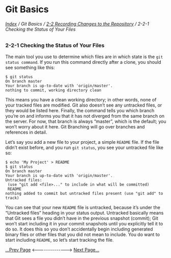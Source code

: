 Git Basics
==
###### [Index](../index.md) / Git Basics / [2-2 Recording Changes to the Repository](2-2-0.md) / 2-2-1 Checking the Status of Your Files

### 2-2-1 Checking the Status of Your Files

The main tool you use to determine which files are in which state is the `git status command`. If you run this command directly after a clone, you should see something like this:

```
$ git status
On branch master
Your branch is up-to-date with 'origin/master'.
nothing to commit, working directory clean
```

This means you have a clean working directory; in other words, none of your tracked files are modified. Git also doesn’t see any untracked files, or they would be listed here. Finally, the command tells you which branch you’re on and informs you that it has not diverged from the same branch on the server. For now, that branch is always “master”, which is the default; you won’t worry about it here. Git Branching will go over branches and references in detail.

Let’s say you add a new file to your project, a simple `README` file. If the file didn’t exist before, and you run `git status`, you see your untracked file like so:

```
$ echo 'My Project' > README
$ git status
On branch master
Your branch is up-to-date with 'origin/master'.
Untracked files:
 (use "git add <file>..." to include in what will be committed)
 README
nothing added to commit but untracked files present (use "git add" to track)
```

You can see that your new `README` file is untracked, because it’s under the “Untracked files” heading in your status output. Untracked basically means that Git sees a file you didn’t have in the previous snapshot (commit); Git won’t start including it in your commit snapshots until you explicitly tell it to do so. It does this so you don’t accidentally begin including generated binary files or other files that you did not mean to include. You do want to start including `README`, so let’s start tracking the file.



[...Prev Page](2-2-0.md) <--------------> [Next Page...](2-2-2.md)